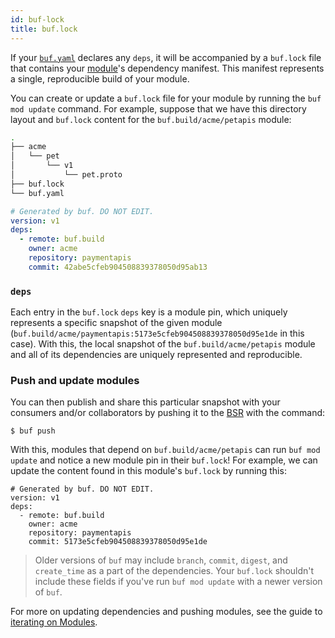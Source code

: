 ```yaml
---
id: buf-lock
title: buf.lock
---
```


If your [`buf.yaml`](buf-yaml.md) declares any `deps`, it will be accompanied by
a `buf.lock` file that contains your [module](../../bsr/explanation#modules)'s
dependency manifest. This manifest represents a single, reproducible build of
your module.

You can create or update a `buf.lock` file for your module by running the
`buf mod update` command. For example, suppose that we have this directory
layout and `buf.lock` content for the `buf.build/acme/petapis` module:

```sh
.
├── acme
│   └── pet
│       └── v1
│           └── pet.proto
├── buf.lock
└── buf.yaml
```

```yaml title="buf.lock"
# Generated by buf. DO NOT EDIT.
version: v1
deps:
  - remote: buf.build
    owner: acme
    repository: paymentapis
    commit: 42abe5cfeb904508839378050d95ab13
```

### `deps`

Each entry in the `buf.lock` `deps` key is a module pin, which uniquely
represents a specific snapshot of the given module
(`buf.build/acme/paymentapis:5173e5cfeb904508839378050d95e1de` in this case).
With this, the local snapshot of the `buf.build/acme/petapis` module and all of
its dependencies are uniquely represented and reproducible.

### Push and update modules

You can then publish and share this particular snapshot with your consumers
and/or collaborators by pushing it to the [BSR](../../bsr/explanation) with the
command:

```terminal
$ buf push
```

With this, modules that depend on `buf.build/acme/petapis` can run
`buf mod update` and notice a new module pin in their `buf.lock`! For example,
we can update the content found in this module's `buf.lock` by running this:

```title="buf.lock"
# Generated by buf. DO NOT EDIT.
version: v1
deps:
  - remote: buf.build
    owner: acme
    repository: paymentapis
    commit: 5173e5cfeb904508839378050d95e1de
```

> Older versions of `buf` may include `branch`, `commit`, `digest`, and
> `create_time` as a part of the dependencies. Your `buf.lock` shouldn't include
> these fields if you've run `buf mod update` with a newer version of `buf`.

For more on updating dependencies and pushing modules, see the guide to
[iterating on Modules](../../how-to/iterate-on-modules.md).
